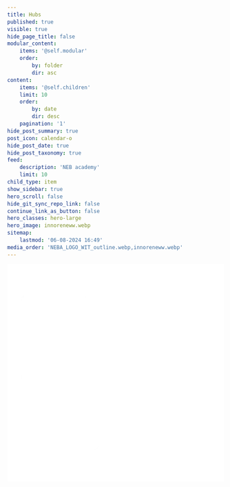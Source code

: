 ```yaml
---
title: Hubs
published: true
visible: true
hide_page_title: false
modular_content:
    items: '@self.modular'
    order:
        by: folder
        dir: asc
content:
    items: '@self.children'
    limit: 10
    order:
        by: date
        dir: desc
    pagination: '1'
hide_post_summary: true
post_icon: calendar-o
hide_post_date: true
hide_post_taxonomy: true
feed:
    description: 'NEB academy'
    limit: 10
child_type: item
show_sidebar: true
hero_scroll: false
hide_git_sync_repo_link: false
continue_link_as_button: false
hero_classes: hero-large
hero_image: innoreneww.webp
sitemap:
    lastmod: '06-08-2024 16:49'
media_order: 'NEBA_LOGO_WIT_outline.webp,innoreneww.webp'
---
```


![NEBA_LOGO_WIT_outline](NEBA_LOGO_WIT_outline.webp?resize=360,360 "NEBA_LOGO_WIT_outline")